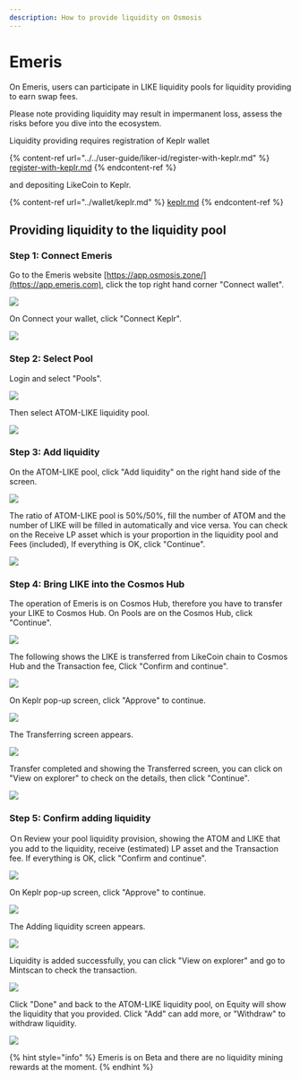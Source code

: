 ```yaml
---
description: How to provide liquidity on Osmosis
---
```


# Emeris

On Emeris, users can participate in LIKE liquidity pools for liquidity providing to earn swap fees.

Please note providing liquidity may result in impermanent loss, assess the risks before you dive into the ecosystem.

Liquidity providing requires registration of Keplr wallet

{% content-ref url="../../user-guide/liker-id/register-with-keplr.md" %}
[register-with-keplr.md](../../user-guide/liker-id/register-with-keplr.md)
{% endcontent-ref %}

and depositing LikeCoin to Keplr.

{% content-ref url="../wallet/keplr.md" %}
[keplr.md](../wallet/keplr.md)
{% endcontent-ref %}

## Providing liquidity to the liquidity pool

### Step 1: Connect Emeris

Go to the Emeris website [https://app.osmosis.zone/](https://app.emeris.com), click the top right hand corner "Connect wallet".

![](<../../.gitbook/assets/Emeris LP 01.png>)

On Connect your wallet, click "Connect Keplr".

![](<../../.gitbook/assets/Emeris LP 02.png>)

### Step 2: Select Pool

Login and select "Pools".

![](<../../.gitbook/assets/Emeris LP 03.png>)

Then select ATOM-LIKE liquidity pool.

![](<../../.gitbook/assets/Emeris LP 04.png>)

### Step 3: Add liquidity

On the ATOM-LIKE pool, click "Add liquidity" on the right hand side of the screen.

![](<../../.gitbook/assets/Emeris LP 05.png>)

The ratio of ATOM-LIKE pool is 50%/50%, fill the number of ATOM and the number of LIKE will be filled in automatically and vice versa. You can check on the Receive LP asset which is your proportion in the liquidity pool and Fees (included), If everything is OK, click "Continue".

![](<../../.gitbook/assets/Emeris LP 06.png>)

### Step 4: Bring LIKE into the Cosmos Hub

The operation of Emeris is on Cosmos Hub, therefore you have to transfer your LIKE to Cosmos Hub. On Pools are on the Cosmos Hub, click "Continue".

![](<../../.gitbook/assets/Emeris LP 07.png>)

The following shows the LIKE is transferred from LikeCoin chain to Cosmos Hub and the Transaction fee,  Click "Confirm and continue".

![](<../../.gitbook/assets/Emeris LP 08.png>)

On Keplr pop-up screen, click "Approve" to continue.

![](<../../.gitbook/assets/Emeris LP 09.png>)

The Transferring screen appears.

![](<../../.gitbook/assets/Emeris LP 10.png>)

Transfer completed and showing the Transferred screen, you can click on "View on explorer" to check on the details, then click "Continue".

![](<../../.gitbook/assets/Emeris LP 11.png>)

### Step 5: Confirm adding liquidity

Ｏn Review your pool liquidity provision, showing the ATOM and LIKE that you add to the liquidity, receive (estimated) LP asset and the Transaction fee. If everything is OK,  click "Confirm and continue".

![](<../../.gitbook/assets/Emeris LP 12.png>)

On Keplr pop-up screen, click "Approve" to continue.

![](<../../.gitbook/assets/Emeris LP 13.png>)

The Adding liquidity screen appears.

![](<../../.gitbook/assets/Emeris LP 14.png>)

Liquidity is added successfully, you can click "View on explorer" and go to Mintscan to check the transaction.

![](<../../.gitbook/assets/Emeris LP 15.png>)

Click "Done" and back to the ATOM-LIKE liquidity pool, on Equity will show the liquidity that you provided. Click "Add" can add more, or "Withdraw" to withdraw liquidity.

![](<../../.gitbook/assets/Emeris LP 16.png>)

{% hint style="info" %}
Emeris is on Beta and there are no liquidity mining rewards at the moment.
{% endhint %}
